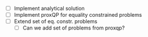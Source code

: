 - [ ] Implement analytical solution
- [ ] Implement proxQP for equality constrained problems
- [ ] Extend set of eq. constr. problems
  - [ ] Can we add set of problems from proxqp?
